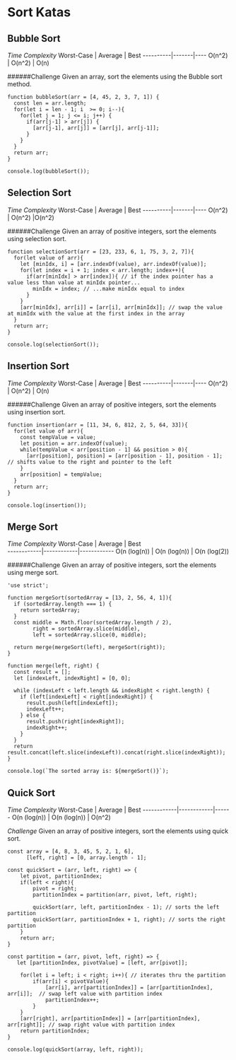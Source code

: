 # Sort Katas
## Bubble Sort
*Time Complexity*
 Worst-Case | Average | Best 
----------|-------|----
   O(n^2)   |  O(n^2) | O(n) 

######Challenge
Given an array, sort the elements using the Bubble sort method.

```
function bubbleSort(arr = [4, 45, 2, 3, 7, 1]) {
  const len = arr.length;
  for(let i = len - 1; i  >= 0; i--){
    for(let j = 1; j <= i; j++) {        
      if(arr[j-1] > arr[j]) {
        [arr[j-1], arr[j]] = [arr[j], arr[j-1]];
      }
    }
  }
  return arr;
}

console.log(bubbleSort());
```

## Selection Sort
*Time Complexity*
 Worst-Case | Average | Best 
----------|-------|----
   O(n^2)   |  O(n^2) |O(n^2)

######Challenge 
Given an array of positive integers, sort the elements using selection sort.
```
function selectionSort(arr = [23, 233, 6, 1, 75, 3, 2, 7]){
  for(let value of arr){    
    let [minIdx, i] = [arr.indexOf(value), arr.indexOf(value)];    
    for(let index = i + 1; index < arr.length; index++){
      if(arr[minIdx] > arr[index]){ // if the index pointer has a value less than value at minIdx pointer...
        minIdx = index; // ...make minIdx equal to index
      }
    }
    [arr[minIdx], arr[i]] = [arr[i], arr[minIdx]]; // swap the value at mimIdx with the value at the first index in the array   
  }  
  return arr;
}

console.log(selectionSort());
```

## Insertion Sort
*Time Complexity*
 Worst-Case | Average | Best 
----------|-------|----
   O(n^2)   |  O(n^2) | O(n) 

######Challenge
Given an array of positive integers, sort the elements using insertion sort.
```
function insertion(arr = [11, 34, 6, 812, 2, 5, 64, 33]){
  for(let value of arr){
    const tempValue = value;
    let position = arr.indexOf(value);
    while(tempValue < arr[position - 1] && position > 0){
      [arr[position], position] = [arr[position - 1], position - 1]; // shifts value to the right and pointer to the left
    }
    arr[position] = tempValue; 
  }
  return arr;
}

console.log(insertion());
```
## Merge Sort
*Time Complexity*
 Worst-Case  |   Average    |     Best     
------------|------------|------------
 O(n (log(n)) | O(n (log(n)) | O(n (log(2)) 

######Challenge
Given an array of positive integers, sort the elements using merge sort.
```
'use strict';

function mergeSort(sortedArray = [13, 2, 56, 4, 1]){
  if (sortedArray.length === 1) {
    return sortedArray;
  }
  const middle = Math.floor(sortedArray.length / 2),
        right = sortedArray.slice(middle),
        left = sortedArray.slice(0, middle);
  
  return merge(mergeSort(left), mergeSort(right));
}

function merge(left, right) {
  const result = [];
  let [indexLeft, indexRight] = [0, 0];

  while (indexLeft < left.length && indexRight < right.length) {
    if (left[indexLeft] < right[indexRight]) {
      result.push(left[indexLeft]);
      indexLeft++;
    } else {
      result.push(right[indexRight]);
      indexRight++;
    }
  }
  return result.concat(left.slice(indexLeft)).concat(right.slice(indexRight));
}

console.log(`The sorted array is: ${mergeSort()}`);
```

## Quick Sort
*Time Complexity*
  Worst-Case  |   Average    |  Best 
------------|------------|------
 O(n (log(n)) | O(n (log(n)) | O(n^2)

*Challenge*
Given an array of positive integers, sort the elements using quick sort.
```
const array = [4, 8, 3, 45, 5, 2, 1, 6],
      [left, right] = [0, array.length - 1];
    
const quickSort = (arr, left, right) => {
    let pivot, partitionIndex;
    if(left < right){
        pivot = right;
        partitionIndex = partition(arr, pivot, left, right);

        quickSort(arr, left, partitionIndex - 1); // sorts the left partition
        quickSort(arr, partitionIndex + 1, right); // sorts the right partition
    }
    return arr;
}

const partition = (arr, pivot, left, right) => {
   let [partitionIndex, pivotValue] = [left, arr[pivot]];
    
    for(let i = left; i < right; i++){ // iterates thru the partition
        if(arr[i] < pivotValue){
            [arr[i], arr[partitionIndex]] = [arr[partitionIndex], arr[i]];  // swap left value with partition index
            partitionIndex++;
        }
    }
    [arr[right], arr[partitionIndex]] = [arr[partitionIndex], arr[right]]; // swap right value with partition index
    return partitionIndex;
}

console.log(quickSort(array, left, right));
```
